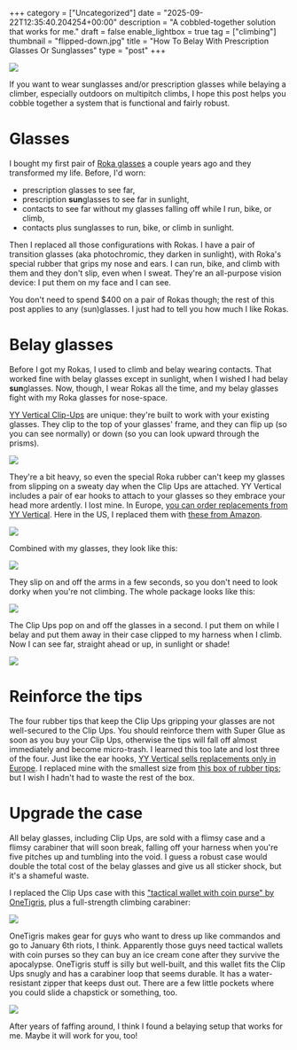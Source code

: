 +++
category = ["Uncategorized"]
date = "2025-09-22T12:35:40.204254+00:00"
description = "A cobbled-together solution that works for me."
draft = false
enable_lightbox = true
tag = ["climbing"]
thumbnail = "flipped-down.jpg"
title = "How To Belay With Prescription Glasses Or Sunglasses"
type = "post"
+++

![](flipped-down.jpg)

If you want to wear sunglasses and/or prescription glasses while belaying a climber, especially outdoors on multipitch climbs, I hope this post helps you cobble together a system that is functional and fairly robust.

# Glasses

I bought my first pair of [Roka glasses](https://www.roka.com/) a couple years ago and they transformed my life. Before, I'd worn:
* prescription glasses to see far,
* prescription **sun**glasses to see far in sunlight,
* contacts to see far without my glasses falling off while I run, bike, or climb,
* contacts plus sunglasses to run, bike, or climb in sunlight.

Then I replaced all those configurations with Rokas. I have a pair of transition glasses (aka photochromic, they darken in sunlight), with Roka's special rubber that grips my nose and ears. I can run, bike, and climb with them and they don't slip, even when I sweat. They're an all-purpose vision device: I put them on my face and I can see.

You don't need to spend $400 on a pair of Rokas though; the rest of this post applies to any (sun)glasses. I just had to tell you how much I like Rokas. 

# Belay glasses

Before I got my Rokas, I used to climb and belay wearing contacts. That worked fine with belay glasses except in sunlight, when I wished I had belay **sun**glasses. Now, though, I wear Rokas all the time, and my belay glasses fight with my Roka glasses for nose-space.

[YY Vertical Clip-Ups](https://www.yyvertical.com/en/products/lunettes-dassurage-clip-up) are unique: they're built to work with your existing glasses. They clip to the top of your glasses' frame, and they can flip up (so you can see normally) or down (so you can look upward through the prisms).

![](clipup.jpg)

They're a bit heavy, so even the special Roka rubber can't keep my glasses from slipping on a sweaty day when the Clip Ups are attached. YY Vertical includes a pair of ear hooks to attach to your glasses so they embrace your head more ardently. I lost mine. In Europe, [you can order replacements from YY Vertical](https://www.yyvertical.com/en/products/kit-monture?variant=40213731147864). Here in the US, I replaced them with [these from Amazon](https://www.amazon.com/dp/B00DQOLADS).

![](earhooks.jpg)

Combined with my glasses, they look like this:

![](glasses-with-hooks.jpg)

They slip on and off the arms in a few seconds, so you don't need to look dorky when you're not climbing. The whole package looks like this:

![](glasses-with-clipups.jpg)

The Clip Ups pop on and off the glasses in a second. I put them on while I belay and put them away in their case clipped to my harness when I climb. Now I can see far, straight ahead or up, in sunlight or shade!

![](flipped-up.jpg)

# Reinforce the tips

The four rubber tips that keep the Clip Ups gripping your glasses are not well-secured to the Clip Ups. You should reinforce them with Super Glue as soon as you buy your Clip Ups, otherwise the tips will fall off almost immediately and become micro-trash. I learned this too late and lost three of the four. Just like the ear hooks, [YY Vertical sells replacements only in Europe](https://www.yyvertical.com/en/products/kit-monture?variant=40213731147864). I replaced mine with the smallest size from [this box of rubber tips](https://www.amazon.com/dp/B09ZL4RFYX); but I wish I hadn't had to waste the rest of the box.

# Upgrade the case

All belay glasses, including Clip Ups, are sold with a flimsy case and a flimsy carabiner that will soon break, falling off your harness when you're five pitches up and tumbling into the void. I guess a robust case would double the total cost of the belay glasses and give us all sticker shock, but it's a shameful waste.

I replaced the Clip Ups case with this ["tactical wallet with coin purse" by OneTigris](https://tactical.onetigris.com/products/onetigris-tactical-front-pocket-wallet-with-zippers-small-coin-purse), plus a full-strength climbing carabiner:

![](case.jpg)

OneTigris makes gear for guys who want to dress up like commandos and go to January 6th riots, I think. Apparently those guys need tactical wallets with coin purses so they can buy an ice cream cone after they survive the apocalypse. OneTigris stuff is silly but well-built, and this wallet fits the Clip Ups snugly and has a carabiner loop that seems durable. It has a water-resistant zipper that keeps dust out. There are a few little pockets where you could slide a chapstick or something, too.

![](case-with-clipup.jpg)

After years of faffing around, I think I found a belaying setup that works for me. Maybe it will work for you, too!
